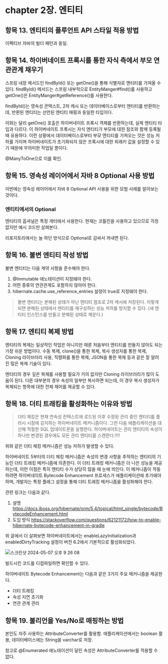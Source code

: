 # chapter 2장. 엔티티

## 항목 13. 엔티티의 플루언트 API 스타일 적용 방법

이펙티브 자바의 빌더 패턴과 동일. 

## 항목 14. 하이버네이트 프록시를 통한 자식 측에서 부모 연관관계 채우기

스프링 내장 메서드인 findById() 또는 getOne()을 통해 식별자로 엔티티를 가져올 수 있다.
findById() 메서드는 스프링 내부적으로 EntityManger#find()를 사용하고 getOne()은 EntityManger#getReference()를 사용한다.

findById()는 영속성 콘텍스트, 2차 캐시 또는 데이터베이스로부터 엔티티를 반환하는데, 반환된 엔티티는 선언된 엔티티 매핑과 동일한 타입이다.

이와는 달리 getOne() 호출은 하이버네이트 프록시 객체를 반환하는데, 실제 엔티티 타입과 다르다.
이 하이버네이트 프록시는 자식 엔티티가 부모에 대한 참조와 함께 등록될 때 유용하다.
이런 상황에서 데이터베이스로부터 부모 엔티티를 가져오는 것은 성능 저하를 가지며 하이버네이트가 초기화되지 않은 프록시에 대한 외래키 값을 설정할 수 있기 때문에 무의미한 작업일 뿐이다.

@ManyToOne으로 이를 확인.


## 항목 15. 영속성 레이어에서 자바 8 Optional 사용 방법

이번에는 영속성 레이어에서 자바 8 Optional API 사용을 위한 모범
사례를 알아보는 것이다.

### 엔티티에서의 Optional

엔티티의 옵셔널은 특정 게터에서 사용한다. 현재는 코틀린을 사용하고 있으므로 걱정 없지만 예시 코드만 살펴본다.

리포지토리에서는 늘 하던 방식으로 Optional로 감싸서 꺼내면 된다.

## 항목 16. 불변 엔티티 작성 방법

불변 엔티티는 다음 계약 사항을 준수해야 한다.

1. @Immutable 애노테이션이 지정돼야 한다.
2. 어떤 종류의 연관관계도 포함하지 않아야 한다.
3. hibernate.cache.use_reference_entries 설정이 true로 지정돼야 한다.

> 불변 엔티티는 분해된 상태가 아닌 엔티티 참조로 2차 캐시에 저장된다.
> 이렇게 되면 분해된 상태에서 엔티티를 재구성하는 성능 저하를 방지할 수 있다. (새 엔티티 인스턴스를 만들고 분해된 상태로 채운다.)

## 항목 17. 엔티티 복제 방법

엔티티의 복제는 일상적인 작업은 아니지만 때론 처음부터 엔티티를 만들지 않아도 되는 가장 쉬운 방법이다.
수동 복제, clone()을 통한 복제, 복사 생성자를 통한 복제, Cloning 라이브러리 사용, 직렬화를 통한 복제, JSON을 통한 복제 등과 같은 잘 알려진 많은 복제 기술이 있다.

엔티티의 경우 깊은 복제를 사용할 필요가 거의 없지만 Cloning 라이브러리가 많이 도움이 된다.
다른 대부분의 경우 속성의 일부만 복사하면 되는데, 이 경우 복사 생성자가 복제되는 항목에 대한 전체 제어를 제공할 수 있다.

## 항목 18. 더티 트래킹을 활성화하는 이유와 방법

> 더티 체킹은 현재 연속성 컨텍스트에 로드된 이후 수정된 관리 중인 엔티티를 플러시 시점에 감지하는 하이버네이트 메커니즘이다.
> 그런 다음 애플리케이션을 대신해 적절한 SQL 업데이트문을 실행한다.
> 하이버네이트는 관리 엔티티의 속성이 하나만 변경된 경우에도 모든 관리 엔티티를 스캔한다.!!!!

위와 같은 더티 체킹 메커니즘은 성능 저하가 발생할 수 있다.

하이버네이트 5부터의 더티 체킹 메커니즘은 속성의 변경 사항을 추적하는 엔티티의 기능인 더티 트래킹 메커니즘에 의존한다.
이 더티 트래킹 메커니즘은 더 나은 성능을 제공하는데, 이런 이점은 특히 엔티티 수가 상당히 많을 때 눈에 띄인다.
이 메커니즘이 작동하려면 하이버네이트 Bytecode Enhancement 프로세스가 애플리케이션에 추가돼야 하며, 개발자는 특정 플래그 설정을 통해 더티 트래킹 메커니즘을 활성화해야 한다.

관련 링크는 다음과 같다.

1. 설명
https://docs.jboss.org/hibernate/orm/5.4/topical/html_single/bytecode/BytecodeEnhancement.html
2. 도입 방식
https://stackoverflow.com/questions/62121172/how-to-enable-hibernate-bytecode-enhancement-in-gradle

위 글에서 더 살펴보면 하이버네이트에서는 enableLazyInitialization과 enabledDirtyTracking 설정이 버전 6.2에서 기본적으로 활성화되었다.

![스크린샷 2024-05-07 오후 9 26 08](https://github.com/happysubin/book-study/assets/76802855/46299d43-4a0e-418f-9bef-484c60cfcb5d)

빌드시킨 코드를 디컴파일하면 확인할 수 있다.

하이버네이트 Bytecode Enhancement는 다음과 같은 3가지 주요 메커니즘을 제공한다.

* 더티 트래킹
* 속성 지연 초기화
* 연관 관계 관리

## 항목 19. 불리언을 Yes/No로 매핑하는 방법

본인도 자주 사용하는 AttributeConverter를 활용함. 애플리케이션에서는 boolean 활용, 데이터베이스에는 String을 varchar로 저장.

참고로 @Enumerated 애노테이션이 달린 속성은 AttributeConverter를 적용할 수 없다.
